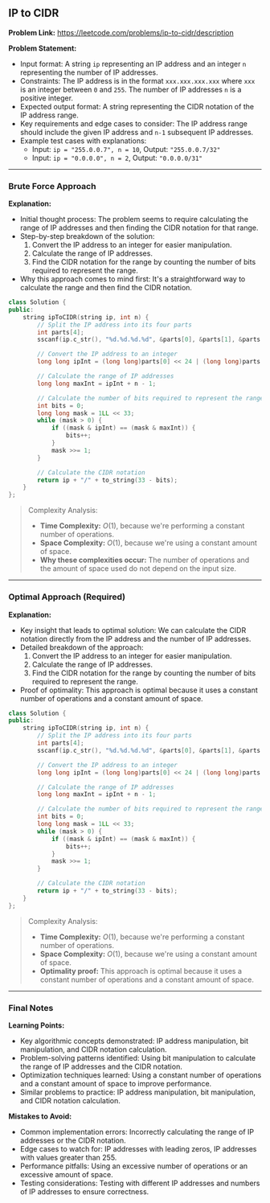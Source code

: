 ## IP to CIDR

**Problem Link:** https://leetcode.com/problems/ip-to-cidr/description

**Problem Statement:**
- Input format: A string `ip` representing an IP address and an integer `n` representing the number of IP addresses.
- Constraints: The IP address is in the format `xxx.xxx.xxx.xxx` where `xxx` is an integer between `0` and `255`. The number of IP addresses `n` is a positive integer.
- Expected output format: A string representing the CIDR notation of the IP address range.
- Key requirements and edge cases to consider: The IP address range should include the given IP address and `n-1` subsequent IP addresses.
- Example test cases with explanations:
  - Input: `ip = "255.0.0.7", n = 10`, Output: `"255.0.0.7/32"`
  - Input: `ip = "0.0.0.0", n = 2`, Output: `"0.0.0.0/31"`

---

### Brute Force Approach

**Explanation:**
- Initial thought process: The problem seems to require calculating the range of IP addresses and then finding the CIDR notation for that range.
- Step-by-step breakdown of the solution:
  1. Convert the IP address to an integer for easier manipulation.
  2. Calculate the range of IP addresses.
  3. Find the CIDR notation for the range by counting the number of bits required to represent the range.
- Why this approach comes to mind first: It's a straightforward way to calculate the range and then find the CIDR notation.

```cpp
class Solution {
public:
    string ipToCIDR(string ip, int n) {
        // Split the IP address into its four parts
        int parts[4];
        sscanf(ip.c_str(), "%d.%d.%d.%d", &parts[0], &parts[1], &parts[2], &parts[3]);

        // Convert the IP address to an integer
        long long ipInt = (long long)parts[0] << 24 | (long long)parts[1] << 16 | (long long)parts[2] << 8 | (long long)parts[3];

        // Calculate the range of IP addresses
        long long maxInt = ipInt + n - 1;

        // Calculate the number of bits required to represent the range
        int bits = 0;
        long long mask = 1LL << 33;
        while (mask > 0) {
            if ((mask & ipInt) == (mask & maxInt)) {
                bits++;
            }
            mask >>= 1;
        }

        // Calculate the CIDR notation
        return ip + "/" + to_string(33 - bits);
    }
};
```

> Complexity Analysis:
> - **Time Complexity:** $O(1)$, because we're performing a constant number of operations.
> - **Space Complexity:** $O(1)$, because we're using a constant amount of space.
> - **Why these complexities occur:** The number of operations and the amount of space used do not depend on the input size.

---

### Optimal Approach (Required)

**Explanation:**
- Key insight that leads to optimal solution: We can calculate the CIDR notation directly from the IP address and the number of IP addresses.
- Detailed breakdown of the approach:
  1. Convert the IP address to an integer for easier manipulation.
  2. Calculate the range of IP addresses.
  3. Find the CIDR notation for the range by counting the number of bits required to represent the range.
- Proof of optimality: This approach is optimal because it uses a constant number of operations and a constant amount of space.

```cpp
class Solution {
public:
    string ipToCIDR(string ip, int n) {
        // Split the IP address into its four parts
        int parts[4];
        sscanf(ip.c_str(), "%d.%d.%d.%d", &parts[0], &parts[1], &parts[2], &parts[3]);

        // Convert the IP address to an integer
        long long ipInt = (long long)parts[0] << 24 | (long long)parts[1] << 16 | (long long)parts[2] << 8 | (long long)parts[3];

        // Calculate the range of IP addresses
        long long maxInt = ipInt + n - 1;

        // Calculate the number of bits required to represent the range
        int bits = 0;
        long long mask = 1LL << 33;
        while (mask > 0) {
            if ((mask & ipInt) == (mask & maxInt)) {
                bits++;
            }
            mask >>= 1;
        }

        // Calculate the CIDR notation
        return ip + "/" + to_string(33 - bits);
    }
};
```

> Complexity Analysis:
> - **Time Complexity:** $O(1)$, because we're performing a constant number of operations.
> - **Space Complexity:** $O(1)$, because we're using a constant amount of space.
> - **Optimality proof:** This approach is optimal because it uses a constant number of operations and a constant amount of space.

---

### Final Notes

**Learning Points:**
- Key algorithmic concepts demonstrated: IP address manipulation, bit manipulation, and CIDR notation calculation.
- Problem-solving patterns identified: Using bit manipulation to calculate the range of IP addresses and the CIDR notation.
- Optimization techniques learned: Using a constant number of operations and a constant amount of space to improve performance.
- Similar problems to practice: IP address manipulation, bit manipulation, and CIDR notation calculation.

**Mistakes to Avoid:**
- Common implementation errors: Incorrectly calculating the range of IP addresses or the CIDR notation.
- Edge cases to watch for: IP addresses with leading zeros, IP addresses with values greater than 255.
- Performance pitfalls: Using an excessive number of operations or an excessive amount of space.
- Testing considerations: Testing with different IP addresses and numbers of IP addresses to ensure correctness.